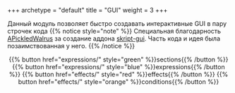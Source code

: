 +++
archetype = "default"
title = "GUI"
weight = 3
+++


Данный модуль позволяет быстро создавать интерактивные GUI в пару строчек кода
{{% notice style="note" %}}
Специальная благодарность [APickledWalrus](https://github.com/APickledWalrus) за создание аддона [skript-gui](https://github.com/APickledWalrus/skript-gui). Часть кода и идея была позаимствованная у него.
{{% /notice %}}

<center>
{{% button href="expressions/" style="green" %}}sections{{% /button %}}
{{% button href="expressions/" style="blue" %}}expressions{{% /button %}}
{{% button href="effects/" style="red" %}}effects{{% /button %}}
{{% button href="effects/" style="orange" %}}conditions{{% /button %}}
</center>